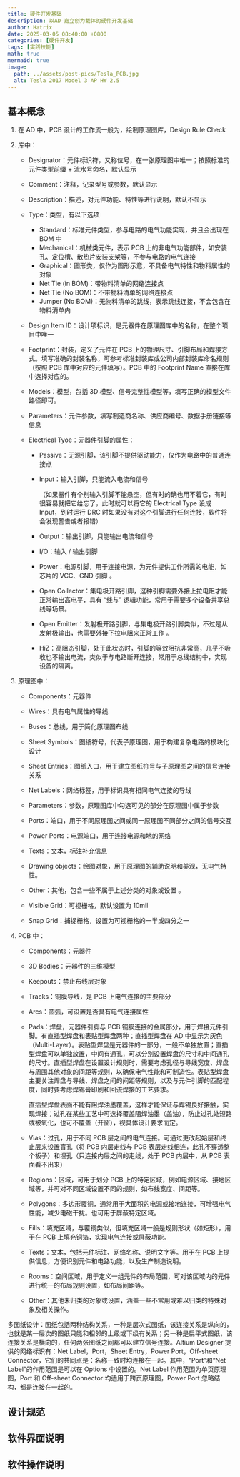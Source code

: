 ```yaml
---
title: 硬件开发基础
description: 以AD-嘉立创为载体的硬件开发基础
author: Hatrix
date: 2025-03-05 08:40:00 +0800
categories: [硬件开发]
tags: [实践技能]
math: true
mermaid: true
image:
  path: ../assets/post-pics/Tesla_PCB.jpg
  alt: Tesla 2017 Model 3 AP HW 2.5
---
```


## 基本概念

1. 在 AD 中，PCB 设计的工作流一般为，绘制原理图库，Design Rule Check

2. 库中：

   - Designator：元件标识符，又称位号，在一张原理图中唯一；按照标准的元件类型前缀 + 流水号命名，默认显示

   - Comment：注释，记录型号或参数，默认显示

   - Description：描述，对元件功能、特性等进行说明，默认不显示

   - Type：类型，有以下选项

     - Standard：标准元件类型，参与电路的电气功能实现，并且会出现在 BOM 中
     - Mechanical：机械类元件，表示 PCB 上的非电气功能部件，如安装孔、定位槽、散热片安装支架等，不参与电路的电气连接
     - Graphical：图形类，仅作为图形示意，不具备电气特性和物料属性的对象
     - Net Tie (in BOM)：带物料清单的网络连接点
     - Net Tie (No BOM)：不带物料清单的网络连接点
     - Jumper (No BOM)：无物料清单的跳线，表示跳线连接，不会包含在物料清单内

   - Design Item ID：设计项标识，是元器件在原理图库中的名称，在整个项目中唯一

   - Footprint：封装，定义了元件在 PCB 上的物理尺寸、引脚布局和焊接方式。填写准确的封装名称，可参考标准封装库或公司内部封装库命名规则（按照 PCB 库中对应的元件填写）。PCB 中的 Footprint Name 直接在库中选择对应的。

   - Models：模型，包括 3D 模型、信号完整性模型等，填写正确的模型文件路径即可。

   - Parameters：元件参数，填写制造商名称、供应商编号、数据手册链接等信息

   - Electrical Tyoe：元器件引脚的属性：

     - Passive：无源引脚，该引脚不提供驱动能力，仅作为电路中的普通连接点

     - Input：输入引脚，只能流入电流和信号

       （如果器件有个别输入引脚不能悬空，但有时的确也用不着它，有时很容易就把它给忘了，此时就可以将它的 Electrical Type 设成 Input，到时运行 DRC 时如果没有对这个引脚进行任何连接，软件将会发现警告或者报错）

     - Output：输出引脚，只能输出电流和信号

     - I/O：输入 / 输出引脚

     - Power：电源引脚，用于连接电源，为元件提供工作所需的电能，如芯片的 VCC、GND 引脚 。

     - Open Collector：集电极开路引脚，这种引脚需要外接上拉电阻才能正常输出高电平，具有 “线与” 逻辑功能，常用于需要多个设备共享总线等场景。

     - Open Emitter：发射极开路引脚，与集电极开路引脚类似，不过是从发射极输出，也需要外接下拉电阻来正常工作 。

     - HiZ：高阻态引脚，处于此状态时，引脚的等效阻抗非常高，几乎不吸收也不输出电流，类似于与电路断开连接，常用于总线结构中，实现设备的隔离。

3. 原理图中：

   - Components：元器件

   - Wires：具有电气属性的导线

   - Buses：总线，用于简化原理图布线

   - Sheet Symbols：图纸符号，代表子原理图，用于构建复杂电路的模块化设计

   - Sheet Entries：图纸入口，用于建立图纸符号与子原理图之间的信号连接关系

   - Net Labels：网络标签，用于标识具有相同电气连接的导线

   - Parameters：参数，原理图库中勾选可见的部分在原理图中属于参数

   - Ports：端口，用于不同原理图之间或同一原理图不同部分之间的信号交互

   - Power Ports：电源端口，用于连接电源和地的网络

   - Texts：文本，标注补充信息

   - Drawing objects：绘图对象，用于原理图的辅助说明和美观，无电气特性。

   - Other：其他，包含一些不属于上述分类的对象或设置 。
   - Visible Grid：可视栅格，默认设置为 10mil
   - Snap Grid：捕捉栅格，设置为可视栅格的一半或四分之一

4. PCB 中：

   - Components：元器件

   - 3D Bodies：元器件的三维模型

   - Keepouts：禁止布线层对象

   - Tracks：铜膜导线，是 PCB 上电气连接的主要部分

   - Arcs：圆弧，可设置是否具有电气连接属性

   - Pads：焊盘，元器件引脚与 PCB 铜膜连接的金属部分，用于焊接元件引脚。有直插型焊盘和表贴型焊盘两种；直插型焊盘在 AD 中显示为灰色（Multi-Layer）。表贴型焊盘是元器件的一部分，一般不单独放置；直插型焊盘可以单独放置，中间有通孔，可以分别设置焊盘的尺寸和中间通孔的尺寸。直插型焊盘在设置设计规则时，需要考虑孔径与导线宽度、焊盘与周围其他对象的间距等规则，以确保电气性能和可制造性。表贴型焊盘主要关注焊盘与导线、焊盘之间的间距等规则，以及与元件引脚的匹配程度，同时要考虑焊锡膏印刷和回流焊接的工艺要求。

     直插型焊盘表面不能有阻焊油墨覆盖，这样才能保证与焊锡良好接触，实现焊接；过孔在某些工艺中可选择覆盖阻焊油墨（盖油），防止过孔处短路或被氧化，也可不覆盖（开窗），视具体设计要求而定。

   - Vias：过孔，用于不同 PCB 层之间的电气连接。可通过更改起始层和终止层来设置盲孔（将 PCB 内层走线与 PCB 表层走线相连，此孔不穿透整个板子）和埋孔（只连接内层之间的走线，处于 PCB 内层中，从 PCB 表面看不出来）

   - Regions：区域，可用于划分 PCB 上的特定区域，例如电源区域、接地区域等，并可对不同区域设置不同的规则，如布线宽度、间距等。

   - Polygons：多边形覆铜，通常用于大面积的电源或接地连接，可增强电气性能，减少电磁干扰。也可用于屏蔽特定区域。

   - Fills：填充区域，与覆铜类似，但填充区域一般是规则形状（如矩形），用于在 PCB 上填充铜箔，实现电气连接或屏蔽功能。

   - Texts：文本，包括元件标注、网络名称、说明文字等。用于在 PCB 上提供信息，方便识别元件和电路功能，以及生产制造说明。

   - Rooms：空间区域，用于定义一组元件的布局范围，可对该区域内的元件进行统一的布局规则设置，如布局间距等。

   - Other：其他未归类的对象或设置，涵盖一些不常用或难以归类的特殊对象及相关操作。

多图纸设计：图纸包括两种结构关系，一种是层次式图纸，该连接关系是纵向的，也就是某一层次的图纸只能和相邻的上级或下级有关系；另一种是扁平式图纸，该连接关系是横向的，任何两张图纸之间都可以建立信号连接。Altium Designer 提供的网络标识有：Net Label，Port，Sheet Entry，Power Port，Off-sheet Connector，它们的共同点是：名称一致时均连接在一起。其中，"Port”和“Net Label”的作用范围是可以在 Options 中设置的。Net Label 作用范围为单页原理图，Port 和 Off-sheet Connector 均适用于跨页原理图，Power Port 忽略结构，都是连接在一起的。

## 设计规范

## 软件界面说明

## 软件操作说明
